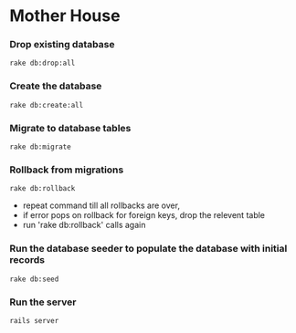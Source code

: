 # Mother House

### Drop existing database
`rake db:drop:all`

### Create the database
`rake db:create:all`

### Migrate to database tables
`rake db:migrate`

### Rollback from migrations
`rake db:rollback`
 * repeat command till all rollbacks are over,
 * if error pops on rollback for foreign keys, drop the relevent table
 * run 'rake db:rollback' calls again

### Run the database seeder to populate the database with initial records
`rake db:seed`

### Run the server
`rails server`
